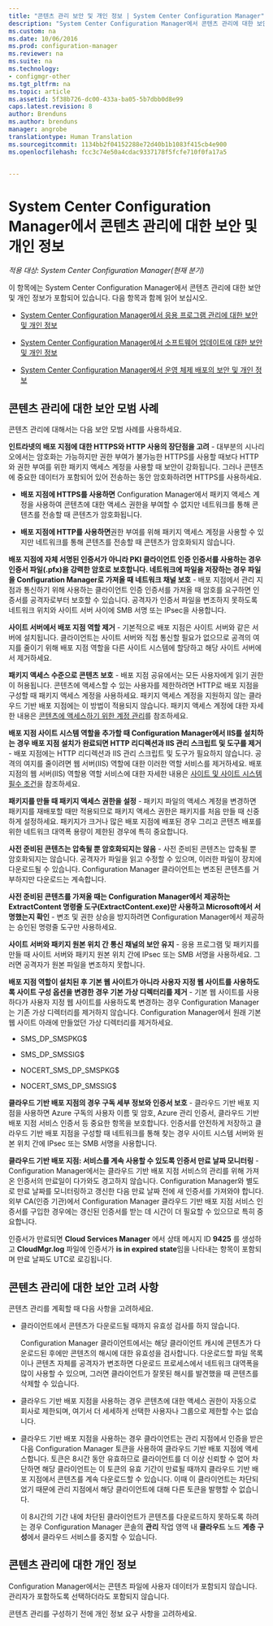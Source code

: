 ```yaml
---
title: "콘텐츠 관리 보안 및 개인 정보 | System Center Configuration Manager"
description: "System Center Configuration Manager에서 콘텐츠 관리에 대한 보안 및 개인 정보를 최적화합니다."
ms.custom: na
ms.date: 10/06/2016
ms.prod: configuration-manager
ms.reviewer: na
ms.suite: na
ms.technology:
- configmgr-other
ms.tgt_pltfrm: na
ms.topic: article
ms.assetid: 5f38b726-dc00-433a-ba05-5b7dbb0d8e99
caps.latest.revision: 8
author: Brenduns
ms.author: brenduns
manager: angrobe
translationtype: Human Translation
ms.sourcegitcommit: 1134bb2f04152288e72d40b1b1083f415cb4e900
ms.openlocfilehash: fcc3c74e50a4cdac9337178f5fcfe710f0fa17a5


---
```

# <a name="security-and-privacy-for-content-management-for-system-center-configuration-manager"></a>System Center Configuration Manager에서 콘텐츠 관리에 대한 보안 및 개인 정보

*적용 대상: System Center Configuration Manager(현재 분기)*

이 항목에는 System Center Configuration Manager에서 콘텐츠 관리에 대한 보안 및 개인 정보가 포함되어 있습니다. 다음 항목과 함께 읽어 보십시오.  

-   [System Center Configuration Manager에서 응용 프로그램 관리에 대한 보안 및 개인 정보](../../../apps/plan-design/security-and-privacy-for-application-management.md)  

-   [System Center Configuration Manager에서 소프트웨어 업데이트에 대한 보안 및 개인 정보](/sccm/sum/plan-design/security-and-privacy-for-software-updates)  

-   [System Center Configuration Manager에서 운영 체제 배포의 보안 및 개인 정보](../../../osd/plan-design/security-and-privacy-for-operating-system-deployment.md)  

##  <a name="a-namebkmksecuritycontentmanagementa-security-best-practices-for-content-management"></a><a name="BKMK_Security_ContentManagement"></a> 콘텐츠 관리에 대한 보안 모범 사례  
 콘텐츠 관리에 대해서는 다음 보안 모범 사례를 사용하세요.  

 **인트라넷의 배포 지점에 대한 HTTPS와 HTTP 사용의 장단점을 고려** - 대부분의 시나리오에서는 암호화는 가능하지만 권한 부여가 불가능한 HTTPS를 사용할 때보다 HTTP와 권한 부여를 위한 패키지 액세스 계정을 사용할 때 보안이 강화됩니다. 그러나 콘텐츠에 중요한 데이터가 포함되어 있어 전송하는 동안 암호화하려면 HTTPS를 사용하세요.  

-   **배포 지점에 HTTPS를 사용하면** Configuration Manager에서 패키지 액세스 계정을 사용하여 콘텐츠에 대한 액세스 권한을 부여할 수 없지만 네트워크를 통해 콘텐츠를 전송할 때 콘텐츠가 암호화됩니다.  

-   **배포 지점에 HTTP를 사용하면**권한 부여를 위해 패키지 액세스 계정을 사용할 수 있지만 네트워크를 통해 콘텐츠를 전송할 때 콘텐츠가 암호화되지 않습니다.  


**배포 지점에 자체 서명된 인증서가 아니라 PKI 클라이언트 인증 인증서를 사용하는 경우 인증서 파일(.pfx)을 강력한 암호로 보호합니다. 네트워크에 파일을 저장하는 경우 파일을 Configuration Manager로 가져올 때 네트워크 채널 보호** - 배포 지점에서 관리 지점과 통신하기 위해 사용하는 클라이언트 인증 인증서를 가져올 때 암호를 요구하면 인증서를 공격자로부터 보호할 수 있습니다. 공격자가 인증서 파일을 변조하지 못하도록 네트워크 위치와 사이트 서버 사이에 SMB 서명 또는 IPsec을 사용합니다.  

**사이트 서버에서 배포 지점 역할 제거** - 기본적으로 배포 지점은 사이트 서버와 같은 서버에 설치됩니다. 클라이언트는 사이트 서버와 직접 통신할 필요가 없으므로 공격의 여지를 줄이기 위해 배포 지점 역할을 다른 사이트 시스템에 할당하고 해당 사이트 서버에서 제거하세요.  

**패키지 액세스 수준으로 콘텐츠 보호** - 배포 지점 공유에서는 모든 사용자에게 읽기 권한이 허용됩니다. 콘텐츠에 액세스할 수 있는 사용자를 제한하려면 HTTP로 배포 지점을 구성할 때 패키지 액세스 계정을 사용하세요. 패키지 액세스 계정을 지원하지 않는 클라우드 기반 배포 지점에는 이 방법이 적용되지 않습니다. 패키지 액세스 계정에 대한 자세한 내용은 [콘텐츠에 액세스하기 위한 계정 관리](../../../core/plan-design/hierarchy/manage-accounts-to-access-content.md)를 참조하세요.


**배포 지점 사이트 시스템 역할을 추가할 때 Configuration Manager에서 IIS를 설치하는 경우 배포 지점 설치가 완료되면 HTTP 리디렉션과 IIS 관리 스크립트 및 도구를 제거** - 배포 지점에는 HTTP 리디렉션과 IIS 관리 스크립트 및 도구가 필요하지 않습니다. 공격의 여지를 줄이려면 웹 서버(IIS) 역할에 대한 이러한 역할 서비스를 제거하세요.  배포 지점의 웹 서버(IIS) 역할용 역할 서비스에 대한 자세한 내용은 [사이트 및 사이트 시스템 필수 조건](/sccm/core/plan-design/configs/site-and-site-system-prerequisites)을 참조하세요.  

**패키지를 만들 때 패키지 액세스 권한을 설정** - 패키지 파일의 액세스 계정을 변경하면 패키지를 재배포할 때만 적용되므로 패키지 액세스 권한은 패키지를 처음 만들 때 신중하게 설정하세요. 패키지가 크거나 많은 배포 지점에 배포된 경우 그리고 콘텐츠 배포를 위한 네트워크 대역폭 용량이 제한된 경우에 특히 중요합니다.  

**사전 준비된 콘텐츠는 압축될 뿐 암호화되지는 않음** - 사전 준비된 콘텐츠는 압축될 뿐 암호화되지는 않습니다. 공격자가 파일을 읽고 수정할 수 있으며, 이러한 파일이 장치에 다운로드될 수 있습니다. Configuration Manager 클라이언트는 변조된 콘텐츠를 거부하지만 다운로드는 계속합니다.  

**사전 준비된 콘텐츠를 가져올 때는 Configuration Manager에서 제공하는 ExtractContent 명령줄 도구(ExtractContent.exe)만 사용하고 Microsoft에서 서명했는지 확인** - 변조 및 권한 상승을 방지하려면 Configuration Manager에서 제공하는 승인된 명령줄 도구만 사용하세요.  

**사이트 서버와 패키지 원본 위치 간 통신 채널의 보안 유지** - 응용 프로그램 및 패키지를 만들 때 사이트 서버와 패키지 원본 위치 간에 IPsec 또는 SMB 서명을 사용하세요. 그러면 공격자가 원본 파일을 변조하지 못합니다.  

**배포 지점 역할이 설치된 후 기본 웹 사이트가 아니라 사용자 지정 웹 사이트를 사용하도록 사이트 구성 옵션을 변경한 경우 기본 가상 디렉터리를 제거** - 기본 웹 사이트를 사용하다가 사용자 지정 웹 사이트를 사용하도록 변경하는 경우 Configuration Manager는 기존 가상 디렉터리를 제거하지 않습니다. Configuration Manager에서 원래 기본 웹 사이트 아래에 만들었던 가상 디렉터리를 제거하세요.  

-   SMS_DP_SMSPKG$  

-   SMS_DP_SMSSIG$  

-   NOCERT_SMS_DP_SMSPKG$  

-   NOCERT_SMS_DP_SMSSIG$  

**클라우드 기반 배포 지점의 경우 구독 세부 정보와 인증서 보호** - 클라우드 기반 배포 지점을 사용하면 Azure 구독의 사용자 이름 및 암호, Azure 관리 인증서, 클라우드 기반 배포 지점 서비스 인증서 등 중요한 항목을 보호합니다. 인증서를 안전하게 저장하고 클라우드 기반 배포 지점을 구성할 때 네트워크를 통해 찾는 경우 사이트 시스템 서버와 원본 위치 간에 IPsec 또는 SMB 서명을 사용합니다.  

**클라우드 기반 배포 지점: 서비스를 계속 사용할 수 있도록 인증서 만료 날짜 모니터링** - Configuration Manager에서는 클라우드 기반 배포 지점 서비스의 관리를 위해 가져온 인증서의 만료일이 다가와도 경고하지 않습니다. Configuration Manager와 별도로 만료 날짜를 모니터링하고 갱신한 다음 만료 날짜 전에 새 인증서를 가져와야 합니다. 외부 CA(인증 기관)에서 Configuration Manager 클라우드 기반 배포 지점 서비스 인증서를 구입한 경우에는 갱신된 인증서를 받는 데 시간이 더 필요할 수 있으므로 특히 중요합니다.  

 인증서가 만료되면 **Cloud Services Manager** 에서 상태 메시지 ID **9425** 를 생성하고 **CloudMgr.log** 파일에 인증서가 **is in expired state**임을 나타내는 항목이 포함되며 만료 날짜도 UTC로 로깅됩니다.  

## <a name="security-considerations-for-content-management"></a>콘텐츠 관리에 대한 보안 고려 사항  
콘텐츠 관리를 계획할 때 다음 사항을 고려하세요.  

-   클라이언트에서 콘텐츠가 다운로드될 때까지 유효성 검사를 하지 않습니다.  

     Configuration Manager 클라이언트에서는 해당 클라이언트 캐시에 콘텐츠가 다운로드된 후에만 콘텐츠의 해시에 대한 유효성을 검사합니다. 다운로드할 파일 목록이나 콘텐츠 자체를 공격자가 변조하면 다운로드 프로세스에서 네트워크 대역폭을 많이 사용할 수 있으며, 그러면 클라이언트가 잘못된 해시를 발견했을 때 콘텐츠를 삭제할 수 있습니다.  

-   클라우드 기반 배포 지점을 사용하는 경우 콘텐츠에 대한 액세스 권한이 자동으로 회사로 제한되며, 여기서 더 세세하게 선택한 사용자나 그룹으로 제한할 수는 없습니다.  

-   클라우드 기반 배포 지점을 사용하는 경우 클라이언트는 관리 지점에서 인증을 받은 다음 Configuration Manager 토큰을 사용하여 클라우드 기반 배포 지점에 액세스합니다. 토큰은 8시간 동안 유효하므로 클라이언트를 더 이상 신뢰할 수 없어 차단하면 해당 클라이언트는 이 토큰의 유효 기간이 만료될 때까지 클라우드 기반 배포 지점에서 콘텐츠를 계속 다운로드할 수 있습니다. 이때 이 클라이언트는 차단되었기 때문에 관리 지점에서 해당 클라이언트에 대해 다른 토큰을 발행할 수 없습니다.  

     이 8시간의 기간 내에 차단된 클라이언트가 콘텐츠를 다운로드하지 못하도록 하려는 경우 Configuration Manager 콘솔의 **관리** 작업 영역 내 **클라우드** 노드 **계층 구성**에서 클라우드 서비스를 중지할 수 있습니다.  

##  <a name="a-namebkmkprivacycontentmanagementa-privacy-information-for-content-management"></a><a name="BKMK_Privacy_ContentManagement"></a> 콘텐츠 관리에 대한 개인 정보  
 Configuration Manager에서는 콘텐츠 파일에 사용자 데이터가 포함되지 않습니다. 관리자가 포함하도록 선택하더라도 포함되지 않습니다.  

 콘텐츠 관리를 구성하기 전에 개인 정보 요구 사항을 고려하세요.  



<!--HONumber=Nov16_HO1-->



